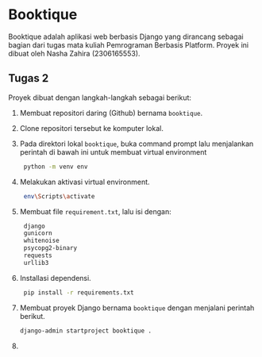 # Booktique

Booktique adalah aplikasi web berbasis Django yang dirancang sebagai bagian dari tugas mata kuliah Pemrograman Berbasis Platform. Proyek ini dibuat oleh Nasha Zahira (2306165553). 
## Tugas 2
Proyek dibuat dengan langkah-langkah sebagai berikut:

1. Membuat repositori daring (Github) bernama ```booktique```.
2. Clone repositori tersebut ke komputer lokal.
3. Pada direktori lokal ```booktique```, buka command prompt lalu menjalankan perintah di bawah ini untuk membuat virtual environment

   ```bash
    python -m venv env
    ```
5. Melakukan aktivasi virtual environment.
   
   ```bash
    env\Scripts\activate
    ```
6. Membuat file ```requirement.txt```, lalu isi dengan:
   
   ```bash
    django
    gunicorn
    whitenoise
    psycopg2-binary
    requests
    urllib3
    ```
7. Installasi dependensi.
   
   ```bash
    pip install -r requirements.txt
    ```
8. Membuat proyek Django bernama ```booktique``` dengan menjalani perintah berikut.
   
   ```bash
   django-admin startproject booktique .
   ```
10. 
   
   
